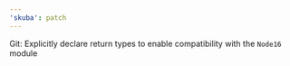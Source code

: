 ```yaml
---
'skuba': patch
---
```


Git: Explicitly declare return types to enable compatibility with the `Node16` module
